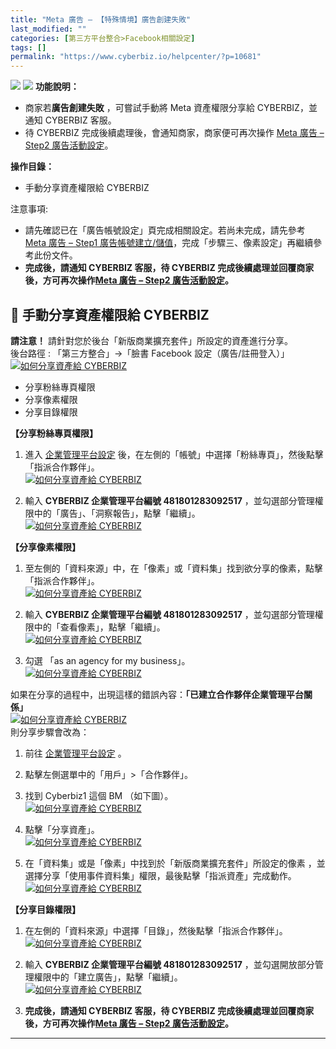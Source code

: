 ```yaml
---
title: "Meta 廣告 – 【特殊情境】廣告創建失敗"
last_modified: ""
categories: [第三方平台整合>Facebook相關設定]
tags: []
permalink: "https://www.cyberbiz.io/helpcenter/?p=10681"
---
```


![](https://www.cyberbiz.io/helpcenter/wp-content/uploads/一般版3.png)
![](https://www.cyberbiz.io/helpcenter/wp-content/uploads/PLUS版3.png)
**功能說明：**  

* 商家若**廣告創建失敗** ，可嘗試手動將 Meta 資產權限分享給 CYBERBIZ，並通知 CYBERBIZ 客服。
* 待 CYBERBIZ 完成後續處理後，會通知商家，商家便可再次操作 [Meta 廣告 – Step2 廣告活動設定](https://www.cyberbiz.io/helpcenter/?p=10374)。

**操作目錄：**

* 手動分享資產權限給 CYBERBIZ

注意事項:  

* 請先確認已在「廣告帳號設定」頁完成相關設定。若尚未完成，請先參考 [Meta 廣告 – Step1 廣告帳號建立/儲值](https://www.cyberbiz.io/helpcenter/?p=5621)，完成「步驟三、像素設定」再繼續參考此份文件。
* **完成後，請通知 CYBERBIZ 客服，待 CYBERBIZ 完成後續處理並回覆商家後，方可再次操作[Meta 廣告 – Step2 廣告活動設定](https://www.cyberbiz.io/helpcenter/?p=10374)。**

## 📌 手動分享資產權限給 CYBERBIZ


**請注意！** 請針對您於後台「新版商業擴充套件」所設定的資產進行分享。  
後台路徑 :  「第三方整合」→「臉書 Facebook 設定（廣告/註冊登入）」  
[![如何分享資產給 CYBERBIZ](https://www.cyberbiz.io/support/wp-content/uploads/如何分享資產給-CYBERBIZ01.png)](https://www.cyberbiz.io/support/wp-content/uploads/如何分享資產給-CYBERBIZ01.png)  

* 分享粉絲專頁權限
* 分享像素權限
* 分享目錄權限

**【分享粉絲專頁權限】**  

1. 進入 [企業管理平台設定](https://business.facebook.com/business/loginpage/?next=https%3A%2F%2Fbusiness.facebook.com%2Fsettings) 後，在左側的「帳號」中選擇「粉絲專頁」，然後點擊「指派合作夥伴」。  
[![如何分享資產給 CYBERBIZ](https://www.cyberbiz.io/support/wp-content/uploads/如何分享資產給-CYBERBIZ02.png)](https://www.cyberbiz.io/support/wp-content/uploads/如何分享資產給-CYBERBIZ02.png)



2. 輸入 **CYBERBIZ 企業管理平台編號 481801283092517** ，並勾選部分管理權限中的「廣告」、「洞察報告」，點擊「繼續」。  
[![如何分享資產給 CYBERBIZ](https://www.cyberbiz.io/support/wp-content/uploads/如何分享資產給-CYBERBIZ03.png)](https://www.cyberbiz.io/support/wp-content/uploads/如何分享資產給-CYBERBIZ03.png)



**【分享像素權限】**  

1. 至左側的「資料來源」中，在「像素」或「資料集」找到欲分享的像素，點擊「指派合作夥伴」。  
[![如何分享資產給 CYBERBIZ](https://www.cyberbiz.io/support/wp-content/uploads/如何分享資產給-CYBERBIZ04.png)](https://www.cyberbiz.io/support/wp-content/uploads/如何分享資產給-CYBERBIZ04.png)



2. 輸入 **CYBERBIZ 企業管理平台編號 481801283092517** ，並勾選部分管理權限中的「查看像素」，點擊「繼續」。  
[![如何分享資產給 CYBERBIZ](https://www.cyberbiz.io/support/wp-content/uploads/如何分享資產給-CYBERBIZ05.png)](https://www.cyberbiz.io/support/wp-content/uploads/如何分享資產給-CYBERBIZ05.png)



3. 勾選 「as an agency for my business」。  
[![如何分享資產給 CYBERBIZ](https://www.cyberbiz.io/support/wp-content/uploads/如何分享資產給-CYBERBIZ06.png)](https://www.cyberbiz.io/support/wp-content/uploads/如何分享資產給-CYBERBIZ06.png)



如果在分享的過程中，出現這樣的錯誤內容：**「已建立合作夥伴企業管理平台關係」**  
[![如何分享資產給 CYBERBIZ](https://www.cyberbiz.io/support/wp-content/uploads/如何分享資產給-CYBERBIZ11.png)](https://www.cyberbiz.io/support/wp-content/uploads/如何分享資產給-CYBERBIZ11.png)  
則分享步驟會改為：

1. 前往 [企業管理平台設定](https://business.facebook.com/business/loginpage/?next=https%3A%2F%2Fbusiness.facebook.com%2Fsettings) 。


2. 點擊左側選單中的「用戶」>「合作夥伴」。


3. 找到 Cyberbiz1 這個 BM （如下圖）。  
[![如何分享資產給 CYBERBIZ](https://www.cyberbiz.io/support/wp-content/uploads/如何分享資產給-CYBERBIZ12.png)](https://www.cyberbiz.io/support/wp-content/uploads/如何分享資產給-CYBERBIZ12.png)

4. 點擊「分享資產」。  
[![如何分享資產給 CYBERBIZ](https://www.cyberbiz.io/support/wp-content/uploads/如何分享資產給-CYBERBIZ13.png)](https://www.cyberbiz.io/support/wp-content/uploads/如何分享資產給-CYBERBIZ13.png)

5. 在「資料集」或是「像素」中找到於「新版商業擴充套件」所設定的像素 ，並選擇分享「使用事件資料集」權限，最後點擊「指派資產」完成動作。  
[![如何分享資產給 CYBERBIZ](https://www.cyberbiz.io/support/wp-content/uploads/如何分享資產給-CYBERBIZ14.png)](https://www.cyberbiz.io/support/wp-content/uploads/如何分享資產給-CYBERBIZ14.png)

**【分享目錄權限】**  

1. 在左側的「資料來源」中選擇「目錄」，然後點擊「指派合作夥伴」。  
[![如何分享資產給 CYBERBIZ](https://www.cyberbiz.io/support/wp-content/uploads/如何分享資產給-CYBERBIZ07.png)](https://www.cyberbiz.io/support/wp-content/uploads/如何分享資產給-CYBERBIZ07.png)



2. 輸入 **CYBERBIZ 企業管理平台編號 481801283092517** ，並勾選開放部分管理權限中的「建立廣告」，點擊「繼續」。  
[![如何分享資產給 CYBERBIZ](https://www.cyberbiz.io/support/wp-content/uploads/如何分享資產給-CYBERBIZ08.png)](https://www.cyberbiz.io/support/wp-content/uploads/如何分享資產給-CYBERBIZ08.png)



3. **完成後，請通知 CYBERBIZ 客服，待 CYBERBIZ 完成後續處理並回覆商家後，方可再次操作[Meta 廣告 – Step2 廣告活動設定](https://www.cyberbiz.io/helpcenter/?p=10374)。**

* * *

